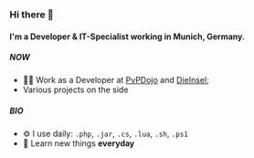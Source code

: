 ### Hi there 👋

#### I'm a  Developer & IT-Specialist working in Munich, Germany.

##### NOW

- 👩‍💻 Work as a Developer at [PvPDojo](https://pvpdojo.com) and [DieInsel](https://insel.gg);
- Various projects on the side

##### BIO

- ⚙️ I use daily: `.php`, `.jar`, `.cs`, `.lua`, `.sh`, `.ps1`
- 🌱 Learn new things **everyday**
